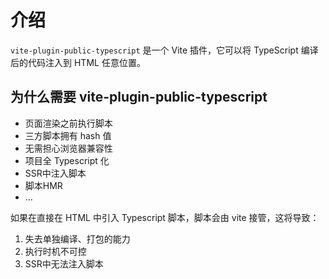 # 介绍

`vite-plugin-public-typescript` 是一个 Vite 插件，它可以将 TypeScript 编译后的代码注入到 HTML 任意位置。

## 为什么需要 vite-plugin-public-typescript

- 页面渲染之前执行脚本
- 三方脚本拥有 hash 值
- 无需担心浏览器兼容性
- 项目全 Typescript 化
- SSR中注入脚本
- 脚本HMR
- ...


如果在直接在 HTML 中引入 Typescript 脚本，脚本会由 vite 接管，这将导致：
1. 失去单独编译、打包的能力
2. 执行时机不可控
3. SSR中无法注入脚本
